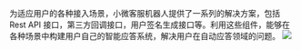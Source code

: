 为适应用户的各种接入场景，小微客服机器人提供了一系列的解决方案，包括 Rest API 接口，第三方回调接口，用户签名生成接口等。利用这些组件，能够在各种场景中构建用户自己的智能应答系统，解决用户在自动应答领域的问题。 
![](https://mc.qcloudimg.com/static/img/ef8944b04355d3adaa9e3377ee98e9cb/image.png)

